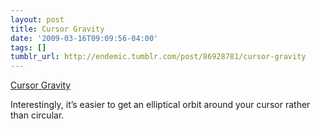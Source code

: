 ```yaml
---
layout: post
title: Cursor Gravity
date: '2009-03-16T09:09:56-04:00'
tags: []
tumblr_url: http://endemic.tumblr.com/post/86928781/cursor-gravity
---
```

[Cursor Gravity](http://www.richardsimoes.com/gravity.html)  

Interestingly, it’s easier to get an elliptical orbit around your cursor rather than circular.

